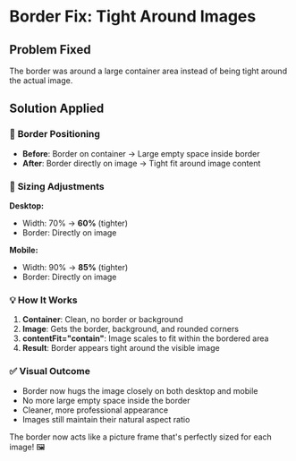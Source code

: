 # Border Fix: Tight Around Images

## Problem Fixed

The border was around a large container area instead of being tight around the actual image.

## Solution Applied

### 🎯 **Border Positioning**

- **Before**: Border on container → Large empty space inside border
- **After**: Border directly on image → Tight fit around image content

### 📏 **Sizing Adjustments**

**Desktop:**

- Width: 70% → **60%** (tighter)
- Border: Directly on image

**Mobile:**

- Width: 90% → **85%** (tighter)
- Border: Directly on image

### 💡 **How It Works**

1. **Container**: Clean, no border or background
2. **Image**: Gets the border, background, and rounded corners
3. **contentFit="contain"**: Image scales to fit within the bordered area
4. **Result**: Border appears tight around the visible image

### ✅ **Visual Outcome**

- Border now hugs the image closely on both desktop and mobile
- No more large empty space inside the border
- Cleaner, more professional appearance
- Images still maintain their natural aspect ratio

The border now acts like a picture frame that's perfectly sized for each image! 🖼️
